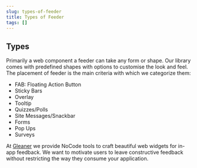 ```yaml
---
slug: types-of-feeder
title: Types of Feeder
tags: []
---
```


## Types

Primarily a web component a feeder can take any form or shape. Our library comes with predefined shapes with options to customise the look and feel. The placement of feeder is the main criteria with which we categorize them:

* FAB: Floating Action Button
* Sticky Bars
* Overlay
* Tooltip
* Quizzes/Polls
* Site Messages/Snackbar
* Forms
* Pop Ups
* Surveys

At [Gleaner](https://gleaner.in) we provide NoCode tools to craft beautiful web widgets for in-app feedback. We want to motivate users to leave constructive feedback without restricting the way they consume your application.
